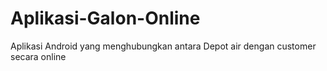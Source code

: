 # Aplikasi-Galon-Online
Aplikasi Android yang menghubungkan antara Depot air dengan customer secara online

